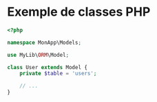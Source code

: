 # Exemple de classes PHP 

```php
<?php

namespace MonApp\Models;

use MyLib\ORM\Model;

class User extends Model {
    private $table = 'users';

    // ...
}
```